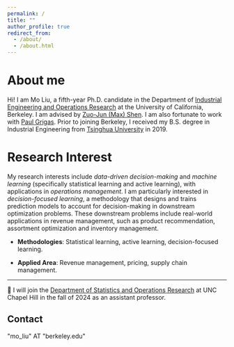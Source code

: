 ```yaml
---
permalink: /
title: ""
author_profile: true
redirect_from: 
  - /about/
  - /about.html
---
```


About me
======

Hi! I am Mo Liu, a fifth-year Ph.D. candidate in the Department of [Industrial Engineering and Operations Research](https://ieor.berkeley.edu/) at the University of California, Berkeley. I am advised by [Zuo-Jun (Max) Shen](https://shen.ieor.berkeley.edu/). I am also fortunate to work with [Paul Grigas](https://grigas.ieor.berkeley.edu/). Prior to joining Berkeley, I received my B.S. degree in Industrial Engineering from [Tsinghua University](https://www.tsinghua.edu.cn/en/) in 2019.


Research Interest
======

My research interests include _data-driven decision-making_ and _machine learning_ (specifically statistical learning and active learning), with applications in _operations management_. I am particularly interested in _decision-focused learning_, a methodology that designs and trains prediction models to account for decision-making in downstream optimization problems. These downstream problems include real-world applications in revenue management, such as product recommendation, assortment optimization and inventory management.

* **Methodologies**:
  Statistical learning, active learning, decision-focused learning.

* **Applied Area**:
  Revenue management, pricing, supply chain management.

------


🎉 I will join the [Department of Statistics and Operations Research](https://stor.unc.edu/) at UNC Chapel Hill in the fall of 2024 as an assistant professor. 




Contact
------
"mo_liu" AT "berkeley.edu"
